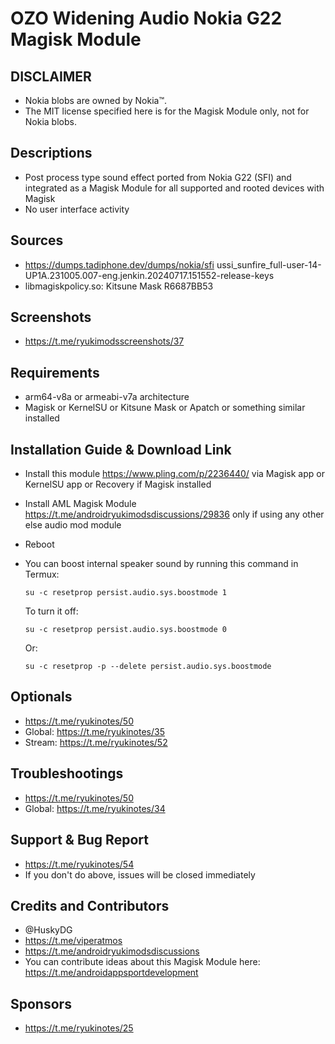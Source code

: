 # OZO Widening Audio Nokia G22 Magisk Module

## DISCLAIMER
- Nokia blobs are owned by Nokia™.
- The MIT license specified here is for the Magisk Module only, not for Nokia blobs.

## Descriptions
- Post process type sound effect ported from Nokia G22 (SFI) and integrated as a Magisk Module for all supported and rooted devices with Magisk
- No user interface activity

## Sources
- https://dumps.tadiphone.dev/dumps/nokia/sfi ussi_sunfire_full-user-14-UP1A.231005.007-eng.jenkin.20240717.151552-release-keys
- libmagiskpolicy.so: Kitsune Mask R6687BB53

## Screenshots
- https://t.me/ryukimodsscreenshots/37

## Requirements
- arm64-v8a or armeabi-v7a architecture
- Magisk or KernelSU or Kitsune Mask or Apatch or something similar installed

## Installation Guide & Download Link
- Install this module https://www.pling.com/p/2236440/ via Magisk app or KernelSU app or Recovery if Magisk installed
- Install AML Magisk Module https://t.me/androidryukimodsdiscussions/29836 only if using any other else audio mod module
- Reboot
- You can boost internal speaker sound by running this command in Termux:

  `su -c resetprop persist.audio.sys.boostmode 1`

  To turn it off:

  `su -c resetprop persist.audio.sys.boostmode 0`

  Or:
  
  `su -c resetprop -p --delete persist.audio.sys.boostmode`


## Optionals
- https://t.me/ryukinotes/50
- Global: https://t.me/ryukinotes/35
- Stream: https://t.me/ryukinotes/52

## Troubleshootings
- https://t.me/ryukinotes/50
- Global: https://t.me/ryukinotes/34

## Support & Bug Report
- https://t.me/ryukinotes/54
- If you don't do above, issues will be closed immediately

## Credits and Contributors
- @HuskyDG
- https://t.me/viperatmos
- https://t.me/androidryukimodsdiscussions
- You can contribute ideas about this Magisk Module here: https://t.me/androidappsportdevelopment

## Sponsors
- https://t.me/ryukinotes/25


